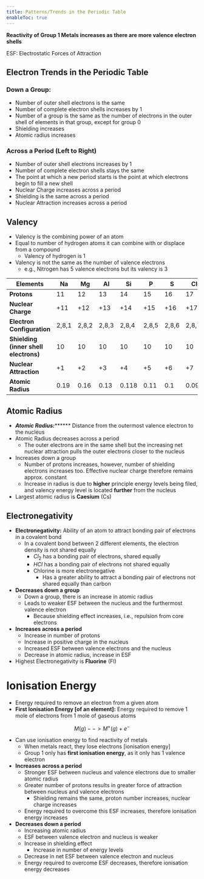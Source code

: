 ```yaml
---
title: Patterns/Trends in the Periodic Table
enableToc: true
---
```

**Reactivity of Group 1 Metals increases as there are more valence electron shells**

ESF: Electrostatic Forces of Attraction

## Electron Trends in the Periodic Table

### Down a Group:

-   Number of outer shell electrons is the same
-   Number of complete electron shells increases by 1
-   Number of a group is the same as the number of electrons in the outer shell of elements in that group, except for group 0
-   Shielding increases
-   Atomic radius increases

### Across a Period (Left to Right)

-   Number of outer shell electrons increases by 1
-   Number of complete electron shells stays the same
-   The point at which a new period starts is the point at which electrons begin to fill a new shell
-   Nuclear Charge increases across a period
-   Shielding is the same across a period
-   Nuclear Attraction increases across a period

## Valency

-   Valency is the combining power of an atom
-   Equal to number of hydrogen atoms it can combine with or displace from a compound
    -   Valency of hydrogen is 1
-   Valency is not the same as the number of valence electrons
    -   e.g., Nitrogen has 5 valence electrons but its valency is 3


| **Elements**                          | Na    | Mg    | Al    | Si    | P     | S     | Cl    | Ar    |
| --------------------------------- | ----- | ----- | ----- | ----- | ----- | ----- | ----- | ----- |
| **Protons**                           | 11    | 12    | 13    | 14    | 15    | 16    | 17    | 18    |
| **Nuclear Charge**                    | +11   | +12   | +13   | +14   | +15   | +16   | +17   | +18   |
| **Electron Configuration**            | 2,8,1 | 2,8,2 | 2,8,3 | 2,8,4 | 2,8,5 | 2,8,6 | 2,8,7 | 2,8,8 |
| **Shielding (inner shell electrons)** | 10    | 10    | 10    | 10    | 10    | 10    | 10    | 10    |
| **Nuclear Attraction**                | +1    | +2    | +3    | +4    | +5    | +6    | +7    | +8    |
| **Atomic Radius**                     | 0.19  | 0.16  | 0.13  | 0.118 | 0.11  | 0.1   | 0.099 | 0.095 |

## Atomic Radius

-   *********************Atomic Radius:*************************** Distance from the outermost valence electron to the nucleus
-   Atomic Radius decreases across a period
    -   The outer electrons are in the same shell but the increasing net nuclear attraction pulls the outer electrons closer to the nucleus
-   Increases down a group
    -   Number of protons increases, however, number of shielding electrons increases too. Effective nuclear charge therefore remains approx. constant
    -   Increase in radius is due to ************higher************ principle energy levels being filed, and valency energy level is located **************further************** from the nucleus
-   Largest atomic radius is **************Caesium************** (Cs)

## Electronegativity

-   **************************************Electronegativity:************************************** Ability of an atom to attract bonding pair of electrons in a covalent bond
    -   In a covalent bond between 2 different elements, the electron density is not shared equally
        -   $Cl_2$ has a bonding pair of electrons, shared equally
        -   $HCl$ has a bonding pair of electrons not shared equally
        -   Chlorine is more electronegative
            -   Has a greater ability to attract a bonding pair of electrons not shared equally than carbon
-   **Decreases down a group**
    -   Down a group, there is an increase in atomic radius
    -   Leads to weaker ESF between the nucleus and the furthermost valence electron
        -   Because shielding effect increases, i.e., repulsion from core electrons
-   **Increases across a period**
    -   Increase in number of protons
    -   Increase in positive charge in the nucleus
    -   Increased ESF between valence electrons and the nucleus
    -   Decrease in atomic radius, increase in ESF
-   Highest Electronegativity is **Fluorine** (Fl)

# Ionisation Energy

-   Energy required to remove an electron from a given atom
-   **********************************First Ionisation Energy [of an element]:********************************** Energy required to remove 1 mole of electrons from 1 mole of gaseous atoms

$$ M(g) --> M^+(g) + e^- $$

-   Can use ionisation energy to find reactivity of metals
    -   When metals react, they lose electrons [ionisation energy]
    -   Group 1 only has ************************************first ionisation energy************************************, as it only has 1 valence electron
-   **********************Increases across a period**********************
    -   Stronger ESF between nucleus and valence electrons due to smaller atomic radius
    -   Greater number of protons results in greater force of attraction between nucleus and valence electrons
        -   Shielding remains the same, proton number increases, nuclear charge increases
    -   Energy required to overcome this ESF increases, therefore ionisation energy increases
-   ************Decreases down a period************
    -   Increasing atomic radius
    -   ESF between valence electron and nucleus is weaker
    -   Increase in shielding effect
        -   Increase in number of energy levels
    -   Decrease in net ESF between valence electron and nucleus
    -   Energy required to overcome ESF decreases, therefore ionisation energy decreases